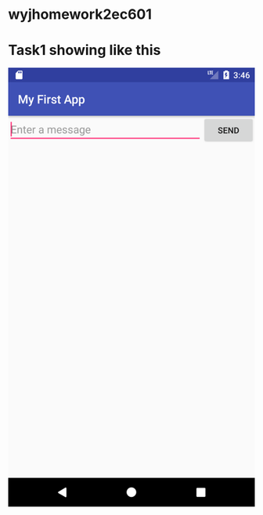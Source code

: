 # wyjhomework2ec601
# Task1 showing like this
![image](https://github.com/YUJIA8/wyjhomework2ec601/blob/master/screenshot/Screenshot_1507319192.png)
